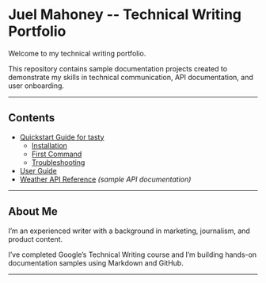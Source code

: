 # Juel Mahoney -- Technical Writing Portfolio

Welcome to my technical writing portfolio.  

This repository contains sample documentation projects created to demonstrate my skills in technical communication, API documentation, and user onboarding.

---

## Contents

- [Quickstart Guide for tasty](Quickstart.md)  
  - [Installation](Quickstart.md#installation-macoslinux)  
  - [First Command](Quickstart.md#first-command)  
  - [Troubleshooting](Quickstart.md#troubleshooting)  
- [User Guide](user-guide.md)  
- [Weather API Reference](api-weather.md) *(sample API documentation)*

---

## About Me

I’m an experienced writer with a background in marketing, journalism, and product content.

I’ve completed Google’s Technical Writing course and I’m building hands-on documentation samples using Markdown and GitHub.

---

